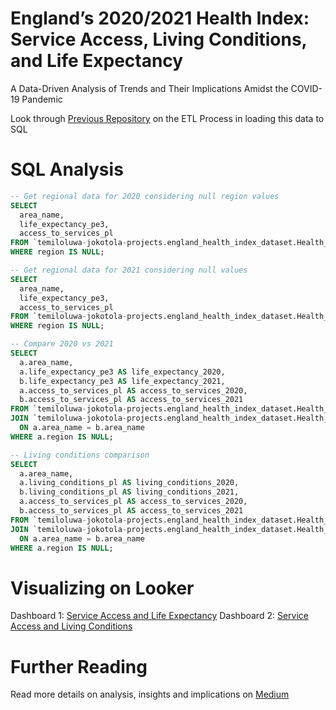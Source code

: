 # England’s 2020/2021 Health Index: Service Access, Living Conditions, and Life Expectancy

A Data-Driven Analysis of Trends and Their Implications Amidst the COVID-19 Pandemic

Look through [Previous Repository](https://github.com/temidataspot/england-health-index-etl-sql) on the ETL Process in loading this data to SQL

# SQL Analysis

```sql
-- Get regional data for 2020 considering null region values
SELECT   
  area_name,
  life_expectancy_pe3,
  access_to_services_pl
FROM `temiloluwa-jokotola-projects.england_health_index_dataset.Health_Index_2020`
WHERE region IS NULL;

-- Get regional data for 2021 considering null values
SELECT 
  area_name,
  life_expectancy_pe3,
  access_to_services_pl
FROM `temiloluwa-jokotola-projects.england_health_index_dataset.Health_Index_2021`
WHERE region IS NULL;

-- Compare 2020 vs 2021
SELECT 
  a.area_name,
  a.life_expectancy_pe3 AS life_expectancy_2020,
  b.life_expectancy_pe3 AS life_expectancy_2021,
  a.access_to_services_pl AS access_to_services_2020,
  b.access_to_services_pl AS access_to_services_2021
FROM `temiloluwa-jokotola-projects.england_health_index_dataset.Health_Index_2020` a
JOIN `temiloluwa-jokotola-projects.england_health_index_dataset.Health_Index_2021` b
  ON a.area_name = b.area_name
WHERE a.region IS NULL;

-- Living conditions comparison
SELECT 
  a.area_name,
  a.living_conditions_pl AS living_conditions_2020,
  b.living_conditions_pl AS living_conditions_2021,
  a.access_to_services_pl AS access_to_services_2020,
  b.access_to_services_pl AS access_to_services_2021
FROM `temiloluwa-jokotola-projects.england_health_index_dataset.Health_Index_2020` a
JOIN `temiloluwa-jokotola-projects.england_health_index_dataset.Health_Index_2021` b
  ON a.area_name = b.area_name
WHERE a.region IS NULL;
```

# Visualizing on Looker
Dashboard 1: [Service Access and Life Expectancy](https://lookerstudio.google.com/s/vK-RRUSO1oU)
Dashboard 2: [Service Access and Living Conditions](https://lookerstudio.google.com/s/opyC8X47WYM)

# Further Reading
Read more details on analysis, insights and implications on [Medium](https://medium.com/@temiloluwa.jokotola/englands-2020-2021-health-index-service-access-living-conditions-and-life-expectancy-0d7ec577fbdf)
